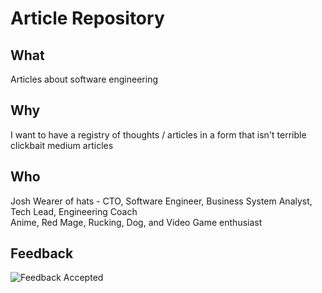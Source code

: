 # Article Repository

## What

Articles about software engineering

## Why

I want to have a registry of thoughts / articles in a form that isn't terrible clickbait medium articles

## Who

Josh
Wearer of hats - CTO, Software Engineer, Business System Analyst, Tech Lead, Engineering Coach  
Anime, Red Mage, Rucking, Dog, and Video Game enthusiast

## Feedback

![Feedback Accepted](https://static.wikia.nocookie.net/8bittheater/images/9/98/Episode_1148.png "Feedback Accepted")

